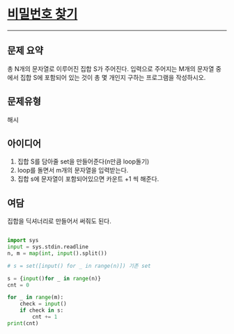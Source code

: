 # [비밀번호 찾기](https://www.acmicpc.net/problem/14425)
---
## 문제 요약
총 N개의 문자열로 이루어진 집합 S가 주어진다.
입력으로 주어지는 M개의 문자열 중에서 집합 S에 포함되어 있는 것이 총 몇 개인지 구하는 프로그램을 작성하시오.

## 문제유형
해시

## 아이디어
1. 집합 S를 담아줄 set을 만들어준다(n만큼 loop돌기)
2. loop를 돌면서 m개의 문자열을 입력받는다.
3. 집합 s에 문자열이 포함되어있으면 카운트 +1 씩 해준다.

## 여담 

집합을 딕셔너리로 만들어서 써줘도 된다.

```python

import sys
input = sys.stdin.readline
n, m = map(int, input().split())

# s = set([input() for _ in range(n)]) 기존 set

s = {input()for _ in range(n)}
cnt = 0

for _ in range(m):
    check = input()
    if check in s:
        cnt += 1
print(cnt)

```
